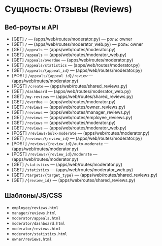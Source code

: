 # Сущность: Отзывы (Reviews)

## Веб-роуты и API
- [GET] `/` — (apps/web/routes/moderator.py) — роль: owner
- [GET] `/` — (apps/web/routes/moderator_web.py) — роль: owner
- [GET] `/appeals` — (apps/web/routes/moderator.py)
- [GET] `/appeals` — (apps/web/routes/moderator_web.py)
- [GET] `/appeals/overdue` — (apps/web/routes/moderator.py)
- [GET] `/appeals/statistics` — (apps/web/routes/moderator.py)
- [GET] `/appeals/{appeal_id}` — (apps/web/routes/moderator.py)
- [POST] `/appeals/{appeal_id}/review` — (apps/web/routes/moderator.py)
- [POST] `/create` — (apps/web/routes/shared_reviews.py)
- [GET] `/dashboard` — (apps/web/routes/moderator_web.py)
- [GET] `/my-reviews` — (apps/web/routes/shared_reviews.py)
- [GET] `/overdue` — (apps/web/routes/moderator.py)
- [GET] `/reviews` — (apps/web/routes/owner_reviews.py)
- [GET] `/reviews` — (apps/web/routes/manager_reviews.py)
- [GET] `/reviews` — (apps/web/routes/employee_reviews.py)
- [GET] `/reviews` — (apps/web/routes/moderator.py)
- [GET] `/reviews` — (apps/web/routes/moderator_web.py)
- [POST] `/reviews/bulk-moderate` — (apps/web/routes/moderator.py)
- [GET] `/reviews/{review_id}` — (apps/web/routes/moderator.py)
- [POST] `/reviews/{review_id}/auto-moderate` — (apps/web/routes/moderator.py)
- [POST] `/reviews/{review_id}/moderate` — (apps/web/routes/moderator.py)
- [GET] `/statistics` — (apps/web/routes/moderator.py)
- [GET] `/statistics` — (apps/web/routes/moderator_web.py)
- [GET] `/targets/{target_type}` — (apps/web/routes/shared_reviews.py)
- [GET] `/{review_id}` — (apps/web/routes/shared_reviews.py)

## Шаблоны/JS/CSS
- `employee/reviews.html`
- `manager/reviews.html`
- `moderator/appeals.html`
- `moderator/dashboard.html`
- `moderator/reviews.html`
- `moderator/statistics.html`
- `owner/reviews.html`
